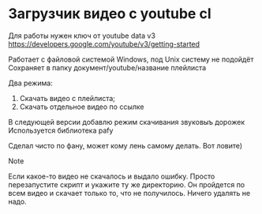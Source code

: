# Загрузчик видео с youtube cl

Для работы нужен ключ от youtube data v3
https://developers.google.com/youtube/v3/getting-started

Работает с файловой системой Windows, под Unix систему не подойдёт
Сохраняет в папку документ/youtube/название плейлиста

Два режима:
1. Скачать видео с плейлиста;
2. Скачать отдельное видео по ссылке

В следующей версии добавлю режим скачивания звуковыъ дорожек
Используется библиотека pafy

Сделал чисто по фану, может кому лень самому делать. Вот ловите)

> [!NOTE]
> Если какое-то видео не скачалось и выдало ошибку. Просто перезапустите скрипт и укажите ту же директорию. Он пройдется по всем видео и скачает только то, что не получилось. Ничего удалять не надо.